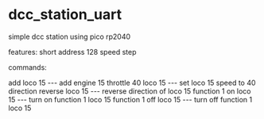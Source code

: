 # dcc_station_uart
simple dcc station using pico rp2040

features:
  short address
  128 speed step

commands:

  add loco 15                --- add engine 15 
  throttle 40 loco 15        --- set loco 15 speed to 40
  direction reverse loco 15  --- reverse direction of loco 15
  function 1 on loco 15      --- turn on function 1 loco 15
  function 1 off loco 15     --- turn off function 1 loco 15
